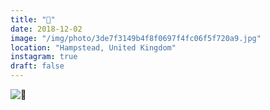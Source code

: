 ```yaml
---
title: "🍂"
date: 2018-12-02
image: "/img/photo/3de7f3149b4f8f0697f4fc06f5f720a9.jpg"
location: "Hampstead, United Kingdom"
instagram: true
draft: false
---
```


![🍂](/img/photo/3de7f3149b4f8f0697f4fc06f5f720a9.jpg)
